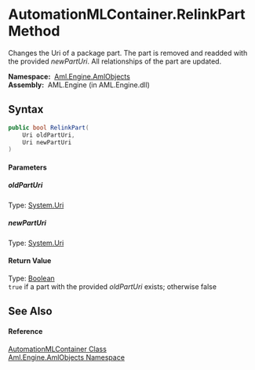 AutomationMLContainer.RelinkPart Method
=======================================
Changes the Uri of a package part. The part is removed and readded with the provided *newPartUri*. All relationships of the part are updated.

  **Namespace:**  [Aml.Engine.AmlObjects][1]  
  **Assembly:**  AML.Engine (in AML.Engine.dll)

Syntax
------

```csharp
public bool RelinkPart(
	Uri oldPartUri,
	Uri newPartUri
)
```

#### Parameters

##### *oldPartUri*
Type: [System.Uri][2]  


##### *newPartUri*
Type: [System.Uri][2]  


#### Return Value
Type: [Boolean][3]  
`true` if a part with the provided *oldPartUri* exists; otherwise false

See Also
--------

#### Reference
[AutomationMLContainer Class][4]  
[Aml.Engine.AmlObjects Namespace][1]  

[1]: ../README.md
[2]: https://docs.microsoft.com/dotnet/api/system.uri
[3]: https://docs.microsoft.com/dotnet/api/system.boolean
[4]: README.md
[5]: https://www.automationml.org
[6]: ../../icons/logoShade.png